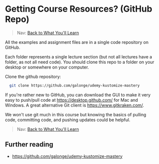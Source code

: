 # Getting Course Resources? (GitHub Repo)

> Nav: [Back to What You'll Learn](../what-youll-learn.md)

All the examples and assignment files are in a single code repository on GitHub.

Each folder represents a single lecture section (but not all lectures have a folder, as not all need code). 
You should clone this repo to a folder on your desktop or somewhere on your computer.

Clone the github repository:
```sh 
  git clone https://github.com/galonge/udemy-kustomize-mastery
```
If you're rather new to GitHub, you can download the GUI to make it very easy to push/pull code at https://desktop.github.com/ for Mac and Windows. 
A great alternative Git client is https://www.gitkraken.com/.

We won't use git much in this course but knowing the basics of pulling code, committing code, and pushing updates could be helpful.

> Nav: [Back to What You'll Learn](../what-youll-learn.md)

## Further reading

- https://github.com/galonge/udemy-kustomize-mastery